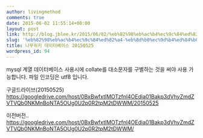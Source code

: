 ```yaml
---
author: livingmethod
comments: true
date: 2015-06-02 11:55:14+00:00
layout: post
link: http://blog.jblee.kr/2015/06/02/%eb%82%98%eb%ac%b4%ec%9c%84%ed%82%a4-%eb%8d%b0%ec%9d%b4%ed%84%b0%eb%b2%a0%ec%9d%b4%ec%8a%a4-20150525/
slug: '%eb%82%98%eb%ac%b4%ec%9c%84%ed%82%a4-%eb%8d%b0%ec%9d%b4%ed%84%b0%eb%b2%a0%ec%9d%b4%ec%8a%a4-20150525'
title: 나무위키 데이터베이스 20150525
wordpress_id: 94
---
```


mysql 계열 데이터베이스 사용시에 collate를 대소문자를 구별하는 것을 써야 사용 가능합니다.
파일 인코딩은 utf8 입니다.

구글드라이브(20150525)
https://googledrive.com/host/0BxBwfxtlMOTzfnl4OEdia01Bakp3dVhyZmdZVTVQb0NKMnBoNTA5OUg0U2p0R2tpM2tDWWM/20150525

이전버전..
https://googledrive.com/host/0BxBwfxtlMOTzfnl4OEdia01Bakp3dVhyZmdZVTVQb0NKMnBoNTA5OUg0U2p0R2tpM2tDWWM/

